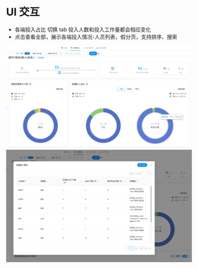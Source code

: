 # UI 交互

- 各端投入占比 切换 tab 投入人数和投入工作量都会相应变化
- 点击查看全部，展示各端投入情况-人员列表，假分页，支持排序、搜索

![](./imgs/each-end-input-1.png)
![](./imgs/each-end-input-2.png)
